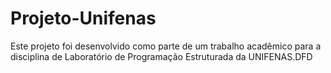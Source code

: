 # Projeto-Unifenas
Este projeto foi desenvolvido como parte de um trabalho acadêmico para a disciplina de Laboratório de Programação Estruturada da UNIFENAS.DFD 
